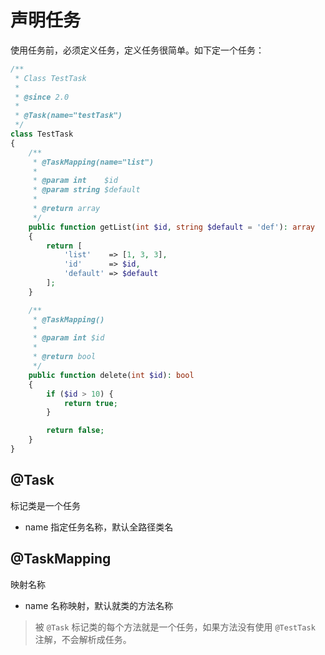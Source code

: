 # 声明任务

使用任务前，必须定义任务，定义任务很简单。如下定一个任务：

```php
/**
 * Class TestTask
 *
 * @since 2.0
 *
 * @Task(name="testTask")
 */
class TestTask
{
    /**
     * @TaskMapping(name="list")
     *
     * @param int    $id
     * @param string $default
     *
     * @return array
     */
    public function getList(int $id, string $default = 'def'): array
    {
        return [
            'list'    => [1, 3, 3],
            'id'      => $id,
            'default' => $default
        ];
    }

    /**
     * @TaskMapping()
     *
     * @param int $id
     *
     * @return bool
     */
    public function delete(int $id): bool
    {
        if ($id > 10) {
            return true;
        }

        return false;
    }
}    
```

## @Task

标记类是一个任务

- name 指定任务名称，默认全路径类名


## @TaskMapping

映射名称

- name 名称映射，默认就类的方法名称

> 被 `@Task` 标记类的每个方法就是一个任务，如果方法没有使用 `@TestTask` 注解，不会解析成任务。